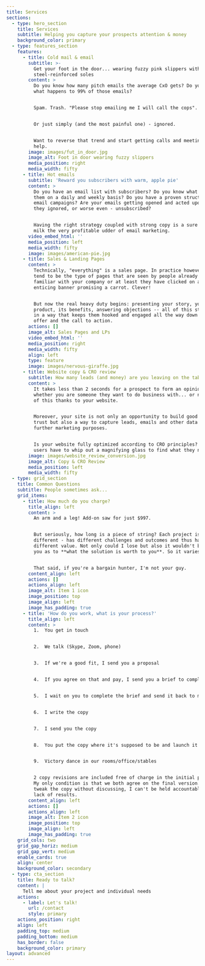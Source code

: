 ```yaml
---
title: Services
sections:
  - type: hero_section
    title: Services
    subtitle: Helping you capture your prospects attention & money
    background_color: primary
  - type: features_section
    features:
      - title: Cold mail & email
        subtitle: >-
          Get your foot in the door... wearing fuzzy pink slippers with
          steel-reinforced soles
        content: >
          Do you know how many pitch emails the average CxO gets? Do you know
          what happens to 99% of those emails?


          Spam. Trash. "Please stop emailing me I will call the cops".


          Or just simply (and the most painful one) - ignored.


          Want to reverse that trend and start getting calls and meetings? I can
          help.
        image: images/fut_in_door.jpg
        image_alt: Foot in door wearing fuzzy slippers
        media_position: right
        media_width: fifty
      - title: Hot emails
        subtitle: 'Reward you subscribers with warm, apple pie'
        content: >
          Do you have an email list with subscribers? Do you know what to send
          them on a daily and weekly basis? Do you have a proven structure for
          email campaigns? Are your emails getting opened and acted upon? Or are
          they ignored, or worse even - unsubscribed?


          Having the right strategy coupled with strong copy is a sure way to
          milk the very profitable udder of email marketing.
        video_embed_html: ''
        media_position: left
        media_width: fifty
        image: images/american-pie.jpg
      - title: Sales & Landing Pages
        content: >
          Technically, "everything" is a sales page. In practice however, these
          tend to be the type of pages that are seen by people already somewhat
          familiar with your company or at least they have clicked on a very
          enticing banner promising a carrot. Clever!


          But now the real heavy duty begins: presenting your story, your
          product, its benefits, answering objections -- all of this structured
          in a way that keeps them hooked and engaged all the way down to your
          offer and the call to action.
        actions: []
        image_alt: Sales Pages and LPs
        video_embed_html: ''
        media_position: right
        media_width: fifty
        align: left
        type: feature
        image: images/nervous-giraffe.jpg
      - title: Website copy & CRO review
        subtitle: How many leads (and money) are you leaving on the table?
        content: >
          It takes less than 2 seconds for a prospect to form an opinion on
          whether you are someone they want to do business with... or not. All
          of this thanks to your website.


          Moreover, your site is not only an opportunity to build good will and
          trust but also a way to capture leads, emails and other data for
          further marketing purposes.


          Is your website fully optimized according to CRO principles? Or do
          users have to whip out a magnifying glass to find what they need?
        image: images/website_review_conversion.jpg
        image_alt: Copy & CRO Review
        media_position: left
        media_width: fifty
  - type: grid_section
    title: Common Questions
    subtitle: People sometimes ask...
    grid_items:
      - title: How much do you charge?
        title_align: left
        content: >
          An arm and a leg! Add-on saw for just $997.


          But seriously, how long is a piece of string? Each project is
          different - has different challenges and outcomes and thus has a
          different value. Not only could I lose but also it wouldn't be fair to
          you as to **what the solution is worth to you**. So it varies.


          That said, if you're a bargain hunter, I'm not your guy.
        content_align: left
        actions: []
        actions_align: left
        image_alt: Item 1 icon
        image_position: top
        image_align: left
        image_has_padding: true
      - title: 'How do you work, what is your process?'
        title_align: left
        content: >
          1.  You get in touch


          2.  We talk (Skype, Zoom, phone)


          3.  If we're a good fit, I send you a proposal


          4.  If you agree on that and pay, I send you a brief to complete


          5.  I wait on you to complete the brief and send it back to me


          6.  I write the copy


          7.  I send you the copy


          8.  You put the copy where it's supposed to be and launch it


          9.  Victory dance in our rooms/office/stables


          2 copy revisions are included free of charge in the initial proposal.
          My only condition is that we both agree on the final version. If you
          tweak the copy without discussing, I can't be held accountable for the
          lack of results.
        content_align: left
        actions: []
        actions_align: left
        image_alt: Item 2 icon
        image_position: top
        image_align: left
        image_has_padding: true
    grid_cols: two
    grid_gap_horiz: medium
    grid_gap_vert: medium
    enable_cards: true
    align: center
    background_color: secondary
  - type: cta_section
    title: Ready to talk?
    content: |
      Tell me about your project and individual needs
    actions:
      - label: Let's talk!
        url: /contact
        style: primary
    actions_position: right
    align: left
    padding_top: medium
    padding_bottom: medium
    has_border: false
    background_color: primary
layout: advanced
---
```


